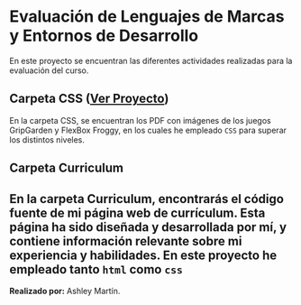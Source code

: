 # Evaluación de Lenguajes de Marcas y Entornos de Desarrollo

En este proyecto se encuentran las diferentes actividades realizadas para la evaluación del curso.

## Carpeta CSS ([Ver Proyecto](https://github.com/assi21/Ejercicios/tree/main/CSS))

En la carpeta CSS, se encuentran los PDF con imágenes de los juegos GripGarden y FlexBox Froggy, en los cuales he empleado `CSS` para superar los distintos niveles.

## Carpeta Curriculum

En la carpeta Curriculum, encontrarás el código fuente de mi página web de currículum. Esta página ha sido diseñada y desarrollada por mí, y contiene información relevante sobre mi experiencia y habilidades. En este proyecto he empleado tanto `html` como `css` 
---

**Realizado por:** Ashley Martín.
